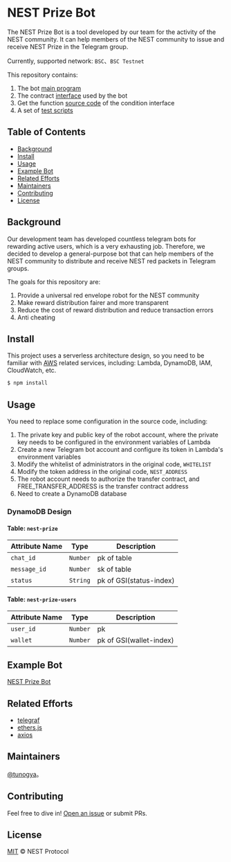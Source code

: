 # NEST Prize Bot

The NEST Prize Bot is a tool developed by our team for the activity of the NEST community. It can help members of the NEST community to issue and receive NEST Prize in the Telegram group.

Currently, supported network: ```BSC```、```BSC Testnet```

This repository contains:

1. The bot [main program](./index.js)
2. The contract [interface](./abis) used by the bot
3. Get the function [source code](./lambda) of the condition interface
4. A set of [test scripts](./test)

## Table of Contents

- [Background](#background)
- [Install](#install)
- [Usage](#usage)
- [Example Bot](#example-bot)
- [Related Efforts](#related-efforts)
- [Maintainers](#maintainers)
- [Contributing](#contributing)
- [License](#license)

## Background

Our development team has developed countless telegram bots for rewarding active users, which is a very exhausting job. Therefore, we decided to develop a general-purpose bot that can help members of the NEST community to distribute and receive NEST red packets in Telegram groups.

The goals for this repository are:

1. Provide a universal red envelope robot for the NEST community
2. Make reward distribution fairer and more transparent
3. Reduce the cost of reward distribution and reduce transaction errors
4. Anti cheating

## Install

This project uses a serverless architecture design, so you need to be familiar with [AWS](https://aws.amazon.com/) related services, including: Lambda, DynamoDB, IAM, CloudWatch, etc.

```sh
$ npm install
```

## Usage

You need to replace some configuration in the source code, including:
1. The private key and public key of the robot account, where the private key needs to be configured in the environment variables of Lambda
2. Create a new Telegram bot account and configure its token in Lambda's environment variables
3. Modify the whitelist of administrators in the original code, ```WHITELIST```
4. Modify the token address in the original code, ```NEST_ADDRESS```
5. The robot account needs to authorize the transfer contract, and FREE_TRANSFER_ADDRESS is the transfer contract address
6. Need to create a DynamoDB database

### DynamoDB Design

#### Table: `nest-prize`

| Attribute Name | Type     | Description             |
|----------------|----------|-------------------------|
| `chat_id`      | `Number` | pk of table             |
| `message_id`   | `Number` | sk of table             |
| `status`       | `String` | pk of GSI(status-index) |

#### Table: `nest-prize-users`

| Attribute Name | Type     | Description             |
|----------------|----------|-------------------------|
| `user_id`      | `Number` | pk                      |
| `wallet`       | `Number` | pk of GSI(wallet-index) |

## Example Bot

[NEST Prize Bot](https://t.me/NESTRedEnvelopesBot)

## Related Efforts

- [telegraf](https://github.com/telegraf/telegraf)
- [ethers.js](https://github.com/ethers-io/ethers.js)
- [axios](https://github.com/axios/axios)

## Maintainers

[@tunogya](https://github.com/tunogya)。

## Contributing

Feel free to dive in! [Open an issue](https://github.com/NEST-Protocol/NESTRedEnvelopesBot/issues/new) or submit PRs.

## License

[MIT](LICENSE) © NEST Protocol
